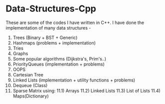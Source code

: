 # Data-Structures-Cpp
 These are some of the codes I have written in C++. I have done the implementation of many data structures -   
 1) Trees (Binary + BST + Generic)
 2) Hashmaps (problems + implementation)
 3) Tries
 4) Graphs
 5) Some popular algorithms (Dijkstra's, Prim's..)
 6) PriorityQueues (implementation + problems)
 7) OOPS
 8) Cartesian Tree
 9) Linked Lists (implementation + utility functions + problems)
10) Dequeue (Class)
11) Sparse Matrix using:
 11.1) Arrays
 11.2) Linked Lists
 11.3) List of Lists
 11.4) Maps(Dictionary)
